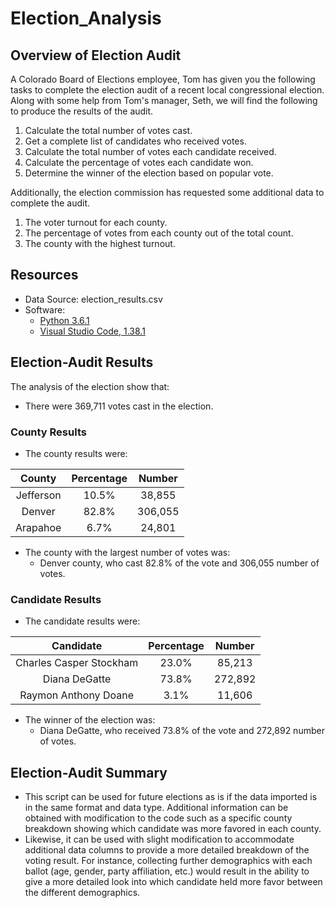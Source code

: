 # Election_Analysis

## Overview of Election Audit
A Colorado Board of Elections employee, Tom has given you the following tasks to complete the election audit of a recent local congressional election.  Along with some help from Tom's manager, Seth, we will find the following to produce the results of the audit.

1. Calculate the total number of votes cast.
2. Get a complete list of candidates who received votes.
3. Calculate the total number of votes each candidate received.
4. Calculate the percentage of votes each candidate won.
5. Determine the winner of the election based on popular vote.

Additionally, the election commission has requested some additional data to complete the audit.

1. The voter turnout for each county.
2. The percentage of votes from each county out of the total count.
3. The county with the highest turnout.

## Resources
- Data Source: election_results.csv
- Software: 
    - [Python 3.6.1](https://www.python.org/)
    - [Visual Studio Code, 1.38.1](https://visualstudio.microsoft.com/vs/)

## Election-Audit Results
The analysis of the election show that:
- There were 369,711 votes cast in the election.
### County Results
- The county results were:

| County | Percentage | Number |
| :------------: | :-------: | :---------: |
| Jefferson | 10.5% | 38,855 |
| Denver | 82.8% | 306,055 |
| Arapahoe | 6.7% | 24,801 |

- The county with the largest number of votes was:
  - Denver county, who cast 82.8% of the vote and 306,055 number of votes.
### Candidate Results
- The candidate results were:

| Candidate | Percentage | Number |
| :----------------: | :-------: | :--------: |
| Charles Casper Stockham | 23.0% | 85,213 |
| Diana DeGatte | 73.8% | 272,892 |
| Raymon Anthony Doane | 3.1% | 11,606 |

- The winner of the election was:
  - Diana DeGatte, who received 73.8% of the vote and 272,892 number of votes.
  
 ## Election-Audit Summary
 - This script can be used for future elections as is if the data imported is in the same format and data type.  Additional information can be obtained with modification to the code such as a specific county breakdown showing which candidate was more favored in each county.  
 - Likewise, it can be used with slight modification to accommodate additional data columns to provide a more detailed breakdown of the voting result.  For instance, collecting further demographics with each ballot (age, gender, party affiliation, etc.) would result in the ability to give a more detailed look into which candidate held more favor between the different demographics.
 
